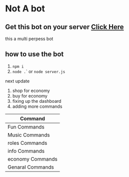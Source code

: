 # Not A bot
## Get this bot on your server [Click Here](https://discord.com/oauth2/authorize?client_id=735698663027900470&scope=bot&permissions=8)
this a multi perpess bot 


## how to use the bot 
1. ``npm i``
2. ``node .``\` or ``node server.js``

next update 
1. shop for economy
2. buy for economy
3. fixing up the dashboard 
4. adding more commands 

                                                    
|      Command      |  
|-------------------|
|  Fun Commands     |
|  Music Commands   |          
|  roles Commands   |          
|  info Commands    |
| economy Commands  |         
| Genaral Commands  |                       
